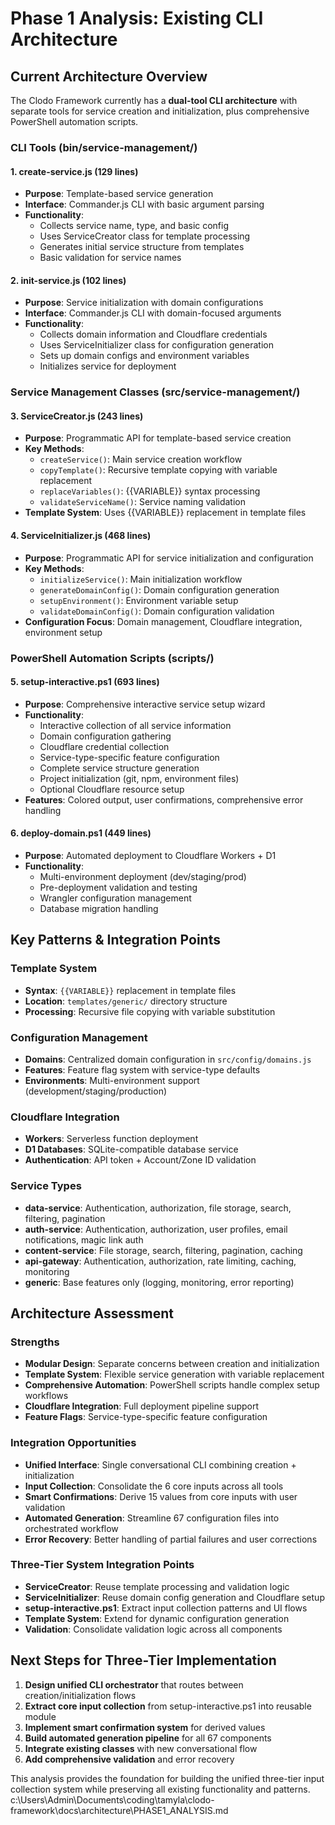 # Phase 1 Analysis: Existing CLI Architecture

## Current Architecture Overview

The Clodo Framework currently has a **dual-tool CLI architecture** with separate tools for service creation and initialization, plus comprehensive PowerShell automation scripts.

### CLI Tools (bin/service-management/)

#### 1. create-service.js (129 lines)
- **Purpose**: Template-based service generation
- **Interface**: Commander.js CLI with basic argument parsing
- **Functionality**:
  - Collects service name, type, and basic config
  - Uses ServiceCreator class for template processing
  - Generates initial service structure from templates
  - Basic validation for service names

#### 2. init-service.js (102 lines)
- **Purpose**: Service initialization with domain configurations
- **Interface**: Commander.js CLI with domain-focused arguments
- **Functionality**:
  - Collects domain information and Cloudflare credentials
  - Uses ServiceInitializer class for configuration generation
  - Sets up domain configs and environment variables
  - Initializes service for deployment

### Service Management Classes (src/service-management/)

#### 3. ServiceCreator.js (243 lines)
- **Purpose**: Programmatic API for template-based service creation
- **Key Methods**:
  - `createService()`: Main service creation workflow
  - `copyTemplate()`: Recursive template copying with variable replacement
  - `replaceVariables()`: {{VARIABLE}} syntax processing
  - `validateServiceName()`: Service naming validation
- **Template System**: Uses {{VARIABLE}} replacement in template files

#### 4. ServiceInitializer.js (468 lines)
- **Purpose**: Programmatic API for service initialization and configuration
- **Key Methods**:
  - `initializeService()`: Main initialization workflow
  - `generateDomainConfig()`: Domain configuration generation
  - `setupEnvironment()`: Environment variable setup
  - `validateDomainConfig()`: Domain configuration validation
- **Configuration Focus**: Domain management, Cloudflare integration, environment setup

### PowerShell Automation Scripts (scripts/)

#### 5. setup-interactive.ps1 (693 lines)
- **Purpose**: Comprehensive interactive service setup wizard
- **Functionality**:
  - Interactive collection of all service information
  - Domain configuration gathering
  - Cloudflare credential collection
  - Service-type-specific feature configuration
  - Complete service structure generation
  - Project initialization (git, npm, environment files)
  - Optional Cloudflare resource setup
- **Features**: Colored output, user confirmations, comprehensive error handling

#### 6. deploy-domain.ps1 (449 lines)
- **Purpose**: Automated deployment to Cloudflare Workers + D1
- **Functionality**:
  - Multi-environment deployment (dev/staging/prod)
  - Pre-deployment validation and testing
  - Wrangler configuration management
  - Database migration handling

## Key Patterns & Integration Points

### Template System
- **Syntax**: `{{VARIABLE}}` replacement in template files
- **Location**: `templates/generic/` directory structure
- **Processing**: Recursive file copying with variable substitution

### Configuration Management
- **Domains**: Centralized domain configuration in `src/config/domains.js`
- **Features**: Feature flag system with service-type defaults
- **Environments**: Multi-environment support (development/staging/production)

### Cloudflare Integration
- **Workers**: Serverless function deployment
- **D1 Databases**: SQLite-compatible database service
- **Authentication**: API token + Account/Zone ID validation

### Service Types
- **data-service**: Authentication, authorization, file storage, search, filtering, pagination
- **auth-service**: Authentication, authorization, user profiles, email notifications, magic link auth
- **content-service**: File storage, search, filtering, pagination, caching
- **api-gateway**: Authentication, authorization, rate limiting, caching, monitoring
- **generic**: Base features only (logging, monitoring, error reporting)

## Architecture Assessment

### Strengths
- **Modular Design**: Separate concerns between creation and initialization
- **Template System**: Flexible service generation with variable replacement
- **Comprehensive Automation**: PowerShell scripts handle complex setup workflows
- **Cloudflare Integration**: Full deployment pipeline support
- **Feature Flags**: Service-type-specific feature configuration

### Integration Opportunities
- **Unified Interface**: Single conversational CLI combining creation + initialization
- **Input Collection**: Consolidate the 6 core inputs across all tools
- **Smart Confirmations**: Derive 15 values from core inputs with user validation
- **Automated Generation**: Streamline 67 configuration files into orchestrated workflow
- **Error Recovery**: Better handling of partial failures and user corrections

### Three-Tier System Integration Points
- **ServiceCreator**: Reuse template processing and validation logic
- **ServiceInitializer**: Reuse domain config generation and Cloudflare setup
- **setup-interactive.ps1**: Extract input collection patterns and UI flows
- **Template System**: Extend for dynamic configuration generation
- **Validation**: Consolidate validation logic across all components

## Next Steps for Three-Tier Implementation

1. **Design unified CLI orchestrator** that routes between creation/initialization flows
2. **Extract core input collection** from setup-interactive.ps1 into reusable module
3. **Implement smart confirmation system** for derived values
4. **Build automated generation pipeline** for all 67 components
5. **Integrate existing classes** with new conversational flow
6. **Add comprehensive validation** and error recovery

This analysis provides the foundation for building the unified three-tier input collection system while preserving all existing functionality and patterns.</content>
<parameter name="filePath">c:\Users\Admin\Documents\coding\tamyla\clodo-framework\docs\architecture\PHASE1_ANALYSIS.md